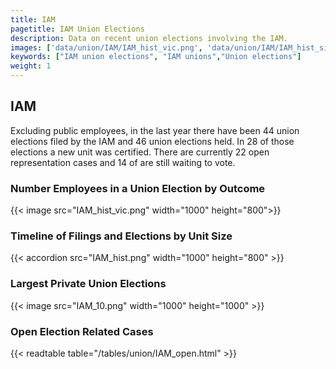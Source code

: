 ```yaml
---
title: IAM
pagetitle: IAM Union Elections
description: Data on recent union elections involving the IAM.
images: ['data/union/IAM/IAM_hist_vic.png', 'data/union/IAM/IAM_hist_size.png', 'data/union/IAM/IAM_10.png']
keywords: ["IAM union elections", "IAM unions","Union elections"]
weight: 1
---
```

##  IAM

Excluding public employees, in the last year there have been 44 union elections filed by the IAM and 46 union elections held. In 28 of those elections a new unit was certified. There are currently 22 open representation cases and 14 of are still waiting to vote.

### Number Employees in a Union Election by Outcome
{{< image src="IAM_hist_vic.png" width="1000" height="800">}}

### Timeline of Filings and Elections by Unit Size
{{< accordion src="IAM_hist.png" width="1000" height="800" >}}

### Largest Private Union Elections
{{< image src="IAM_10.png" width="1000" height="1000"  >}}

### Open Election Related Cases
{{< readtable table="/tables/union/IAM_open.html" >}}

